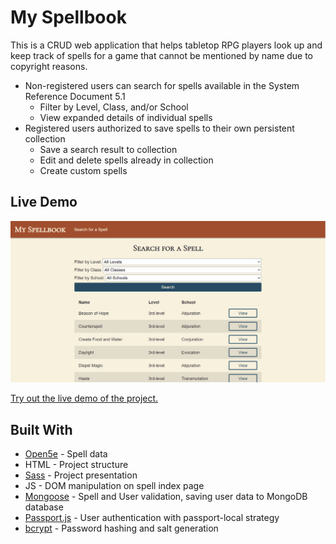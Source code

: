 # My Spellbook

This is a CRUD web application that helps tabletop RPG players look up and keep track of spells for a game that cannot be mentioned by name due to copyright reasons.

- Non-registered users can search for spells available in the System Reference Document 5.1
  - Filter by Level, Class, and/or School
  - View expanded details of individual spells
- Registered users authorized to save spells to their own persistent collection
  - Save a search result to collection
  - Edit and delete spells already in collection
  - Create custom spells

## Live Demo

![Screenshot of live demo](./my-spellbook-demo.png)

[Try out the live demo of the project.](https://my-spellbook.herokuapp.com/)

## Built With

  - [Open5e](https://open5e.com/) - Spell data
  - HTML - Project structure
  - [Sass](https://sass-lang.com/) - Project presentation
  - JS - DOM manipulation on spell index page
  - [Mongoose](https://mongoosejs.com/) - Spell and User validation, saving user data to MongoDB database
  - [Passport.js](http://www.passportjs.org/) - User authentication with passport-local strategy
  - [bcrypt](https://github.com/dcodeIO/bcrypt.js#readme) - Password hashing and salt generation